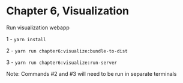 # Chapter 6, Visualization

Run visualization webapp

1 - `yarn install`

2 - `yarn run chapter6:visualize:bundle-to-dist`

3 - `yarn run chapter6:visualize:run-server`

Note: Commands #2 and #3 will need to be run in separate terminals
